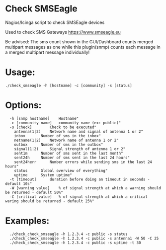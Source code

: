 # Check SMSEagle
Nagios/Icinga script to check SMSEagle devices

Used to check SMS Gateways https://www.smseagle.eu

Be advised: The sms count shown in the GUI/Dashboard counts merged multipart messages as one while this plugin(snmp) counts each message in a merged multipart message individually!

# Usage:
```
./check_smseagle -h [hostname] -c [community] -s [status]
```

# Options:
```
  -h [snmp hostname]	Hostname"
  -c [community name]	community name (ex: public)"
  -s [check]		Check to be executed"
    antenna(1|2)	Network name and signal of antenna 1 or 2"
    inbox		Number of sms in the inbox"
    netname(1|2)	Network name of antenna 1 or 2"
    outbox		Number of sms in the outbox"
    signal(1|2)		Signal strength of antenna 1 or 2"
    sent1m		Number of sms sent in the last month"
    sent24h		Number of sms sent in the last 24 hours"
    sent24herr		Number errors while sending sms in the last 24 hours"
    status		Global overview of everything"
    uptime		System uptime"
  -t [timeout]		duration before doing an timeout in seconds - default 10s"
  -W [warning value]	% of signal strength at which a warning should be returned - default 50%"
  -C [critical value]	% of signal strength at which a critical waring should be returned - default 25%"
```

# Examples:
```
  ./check_check_smseagle -h 1.2.3.4 -c public -s status 
  ./check_check_smseagle -h 1.2.3.4 -c public -s antenna1 -W 50 -C 25
  ./check_check_smseagle -h 1.2.3.4 -c public -s uptime -t 30
```
